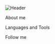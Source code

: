![Header](https://github.com/NikitaPat1989/NikitaPat/tree/main/assets)

About me

Languages and Tools

Follow me



